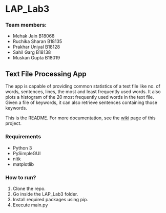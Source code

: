 # LAP_Lab3

### Team members:
-	Mehak Jain B18068
-	Ruchika Sharan B18135
-	Prakhar Uniyal B18128
-	Sahil Garg B18138
-	Muskan Gupta B18019

## **Text File Processing App**

The app is capable of providing common statistics of a text file like no. of words, sentences, lines, the most and least frequently used words.
It also plots a histogram of the 20 most frequently used words in the text file.
Given a file of keywords, it can also retrieve sentences containing those keywords.

 This is the README. For more documentation, see the [wiki](https://github.com/Ruchika06/LAP_Lab3/wiki) page of this project.

### **Requirements**
+ Python 3
+ PySimpleGUI
+ nltk
+ matplotlib

### **How to run?**

1) Clone the repo.
2) Go inside the LAP_Lab3 folder.
3) Install required packages using pip.
3) Execute main.py




